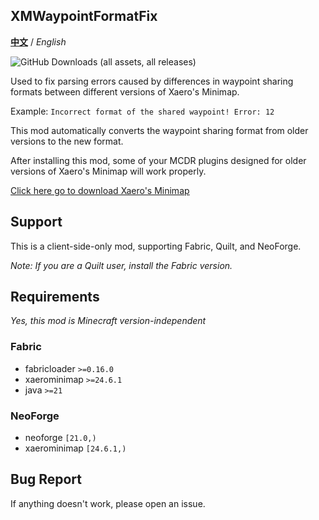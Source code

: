 ## XMWaypointFormatFix

**[中文](https://github.com/Crystal0404/XMWaypointFormatFix)** / *English*

![GitHub Downloads (all assets, all releases)](https://img.shields.io/github/downloads/Crystal0404/XMWaypointFormatFix/total?style=flat&color=FF69B4)

Used to fix parsing errors caused by differences in waypoint sharing formats between different versions of Xaero's Minimap.

Example: `Incorrect format of the shared waypoint! Error: 12`

This mod automatically converts the waypoint sharing format from older versions to the new format.

After installing this mod, some of your MCDR plugins designed for older versions of Xaero's Minimap will work properly.

[<u>Click here go to download Xaero's Minimap</u>](https://modrinth.com/mod/xaeros-minimap)

## Support

This is a client-side-only mod, supporting Fabric, Quilt, and NeoForge.

*Note: If you are a Quilt user, install the Fabric version.*

## Requirements

*Yes, this mod is Minecraft version-independent*

### Fabric

- fabricloader `>=0.16.0`
- xaerominimap `>=24.6.1`
- java `>=21`

### NeoForge

- neoforge `[21.0,)`
- xaerominimap `[24.6.1,)`

## Bug Report

If anything doesn't work, please open an issue.